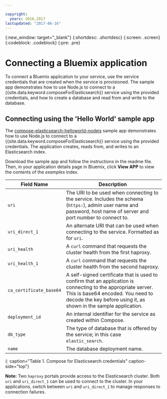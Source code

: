 ```yaml
---

copyright:
  years: 2016,2017
lastupdated: "2017-06-16"
---
```


{:new_window: target="_blank"}
{:shortdesc: .shortdesc}
{:screen: .screen}
{:codeblock: .codeblock}
{:pre: .pre}

# Connecting a Bluemix application

To connect a Bluemix application to your service, use the service credentials that are created when the service is provisioned. The sample app demonstrates how to use Node.js to connect to a {{site.data.keyword.composeForElasticsearch}} service using the provided credentials, and how to create a database and read from and write to the database.

## Connecting using the 'Hello World' sample app

The [compose-elasticsearch-helloworld-nodejs](https://github.com/IBM-Bluemix/compose-elasticsearch-helloworld-nodejs) sample app demonstrates how to use Node.js to connect to a {{site.data.keyword.composeForElasticsearch}} service using the provided credentials. The application creates, reads from, and writes to an Elasticsearch index.

Download the sample app and follow the instructions in the readme file. Then, in your application details page in Bluemix, click **View APP** to view the contents of the *examples* index.

Field Name|Description
----------|-----------
`uri`|The URI to be used when connecting to the service. Includes the schema (`https:`), admin user name and password, host name of server and port number to connect to.
`uri_direct_1`|An alternate URI that can be used when connecting to the service. Formatted as for `uri`.
`uri_health`|A `curl` command that requests the cluster health from the first haproxy.
`uri_health_1`|A `curl` command that requests the cluster health from the second haproxy.
`ca_certificate_base64`|A self-signed certificate that is used to confirm that an application is connecting to the appropriate server. This is base64 encoded. You need to decode the key before using it, as shown in the sample application.
`deployment_id`|An internal identifier for the service as created within Compose.
`db_type`|The type of database that is offered by the service; in this case `elastic_search`.
`name`|The database deployment name.
{: caption="Table 1. Compose for Elasticsearch credentials" caption-side="top"}

**Note:** Two `haproxy` portals provide access to the Elasticsearch cluster. Both `uri` and `uri_direct_1` can be used to connect to the cluster. In your applications, switch between `uri` and `uri_direct_1` to manage responses to connection failures.
